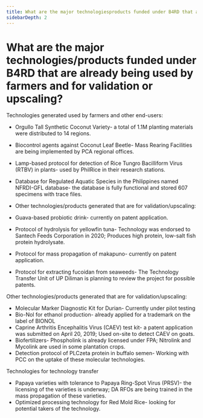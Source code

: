 ```yaml
---
title: What are the major technologiesproducts funded under B4RD that are already being used by farmers and for validation or upscaling?
sidebarDepth: 2
---
```


# What are the major technologies/products funded under B4RD that are already being used by farmers and for validation or upscaling?


 Technologies generated used by farmers and other end-users:
 - Orgullo Tall Synthetic Coconut Variety- a total of 1.1M planting materials were distributed to 14 regions.  
 - Biocontrol agents against Coconut Leaf Beetle- Mass Rearing Facilities are being implemented by PCA regional offices.
 - Lamp-based protocol for detection of Rice Tungro Bacilliform Virus (RTBV) in plants- used by PhilRice in their research stations.
 - Database for Regulated Aquatic Species in the Philippines named NFRDI-GFL database- the database is fully functional and stored 607 specimens with trace files. 
 
 - Other technologies/products generated that are for validation/upscaling:
 - Guava-based probiotic drink- currently on patent application.
 - Protocol of hydrolysis for yellowfin tuna- Technology was endorsed to Santech Feeds Corporation in 2020; Produces high protein, low-salt fish protein hydrolysate.
 - Protocol for mass propagation of makapuno- currently on patent application.
 - Protocol for extracting fucoidan from seaweeds- The Technology Transfer Unit of UP Diliman is planning to review the project for possible patents.
 
 Other technologies/products generated that are for validation/upscaling:
 - Molecular Marker Diagnostic Kit for Durian- Currently under pilot testing
 - Bio-Nol for ethanol production- already applied for a trademark on the label of BIONOL
 - Caprine Arthritis Encephalitis Virus (CAEV) test kit- a patent application was submitted on April 20, 2019; Used on-site to detect CAEV on goats.
 - Biofertilizers- Phospholink is already licensed under FPA; Nitrolink and Mycolink are used in some plantation crops. 
 - Detection protocol of PLCzeta protein in buffalo semen- Working with PCC on the uptake of these molecular technologies.
  
 Technologies for technology transfer
 - Papaya varieties with tolerance to Papaya Ring-Spot Virus (PRSV)- the licensing of the varieties is underway; DA RFOs are being trained in the mass propagation of these varieties.
 - Optimized processing technology for Red Mold Rice- looking for potential takers of the technology.
